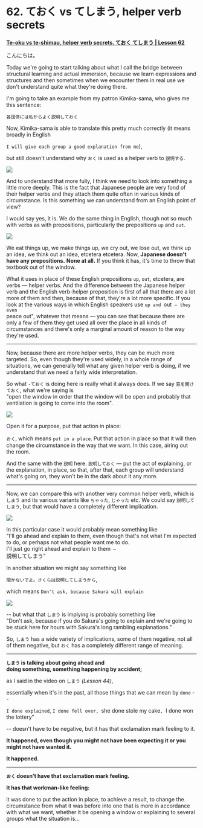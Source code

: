# **62. ておく vs てしまう, helper verb secrets**

[**Te-oku vs te-shimau, helper verb secrets. ておく てしまう | Lesson 62**](https://www.youtube.com/watch?v=q6vDkjv4ac0&list=PLg9uYxuZf8x_A-vcqqyOFZu06WlhnypWj&index=64&pp=iAQB)

こんにちは。

Today we're going to start talking about what I call the bridge between structural learning and actual immersion, because we learn expressions and structures and then sometimes when we encounter them in real use we don't understand quite what they're doing there.

I'm going to take an example from my patron Kimika-sama, who gives me this sentence:

<code>各団体には私からよく説明しておく</code>

Now, Kimika-sama is able to translate this pretty much correctly (it means broadly in English

<code>I will give each group a good explanation from me</code>),

but still doesn't understand why <code>おく</code> is used as a helper verb to <code>説明する</code>.

![](../media/image807.webp)

And to understand that more fully, I think we need to look into something a little more deeply. This is the fact that Japanese people are very fond of their helper verbs and they attach them quite often in various kinds of circumstance. Is this something we can understand from an English point of view?

I would say yes, it is. We do the same thing in English, though not so much with verbs as with prepositions, particularly the prepositions <code>up</code> and <code>out</code>.

![](../media/image536.webp)

We eat things up, we make things up, we cry out, we lose out, we think up an idea, we think out an idea, etcetera etcetera. Now, **Japanese doesn't have any prepositions.** **None at all.** If you think it has, it's time to throw that textbook out of the window.

What it uses in place of these English prepositions <code>up</code>, <code>out</code>, etcetera, are verbs — helper verbs. And the difference between the Japanese helper verb and the English verb-helper preposition is first of all that there are a lot more of them and then, because of that, they're a lot more specific. If you look at the various ways in which English speakers use <code>up and </code>out<code> — they even </code>peace out", whatever that means — you can see that because there are only a few of them they get used all over the place in all kinds of circumstances and there's only a marginal amount of reason to the way they're used.

---

Now, because there are more helper verbs, they can be much more targeted. So, even though they're used widely, in a whole range of situations, we can generally tell what any given helper verb is doing, if we understand that we need a fairly wide interpretation.

So what <code>-ておく</code> is doing here is really what it always does. If we say <code>窓を開けておく</code>, what we're saying is  
"open the window in order that the window will be open and probably that ventilation is going to come into the room".

![](../media/image784.webp)

Open it for a purpose, put that action in place:

<code>おく</code>, which means <code>put in a place</code>. Put that action in place so that it will then　  
change the circumstance in the way that we want. In this case, airing out the room.

And the same with the <code>説明</code> here. <code>説明しておく</code> — put the act of explaining, or the explanation, in place, so that, after that, each group will understand what's going on, they won't be in the dark about it any more.

---

Now, we can compare this with another very common helper verb, which is <code>しまう</code> and its various variants like <code>ちゃった</code>, <code>じゃった</code> etc. We could say <code>説明してしまう</code>, but that would have a completely different implication.

![](../media/image613.webp)

In this particular case it would probably mean something like  
"I'll go ahead and explain to them, even though that's not what I'm expected to do, or perhaps not what people want me to do.  
I'll just go right ahead and explain to them<code> – </code>説明してしまう"

In another situation we might say something like

<code>聞かないでよ。さくらは説明してしまうから</code>,

which means <code>Don't ask, because Sakura will explain</code>

![](../media/image688.webp)

-- but what that <code>しまう</code> is implying is probably something like  
"Don't ask, because if you do Sakura's going to explain and we're going to be stuck here for hours with Sakura's long rambling explanations."

So, <code>しまう</code> has a wide variety of implications, some of them negative, not all of them negative, but <code>おく</code> has a completely different range of meaning.

---

**<code>しまう</code> is talking about going ahead and  
doing something, something happening by accident;**

as I said in the video on <code>しまう</code> *(Lesson 44)*,

essentially when it's in the past, all those things that we can mean by <code>done</code> --

<code>I done explained</code>, <code>I done fell over, </code>she done stole my cake<code>, </code>I done won the lottery"

-- doesn't have to be negative, but it has that exclamation mark feeling to it.

**It happened, even though you might not have been expecting it or you might not have wanted it.**

**It happened.**

---

**<code>おく</code> doesn't have that exclamation mark feeling.**

**It has that workman-like feeling:**

it was done to put the action in place, to achieve a result, to change the circumstance from what it was before into one that is more in accordance with what we want, whether it be opening a window or explaining to several groups what the situation is…
